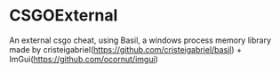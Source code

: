 # CSGOExternal
An external csgo cheat, using Basil, a windows process memory library made by cristeigabriel(https://github.com/cristeigabriel/basil) + ImGui(https://github.com/ocornut/imgui)
